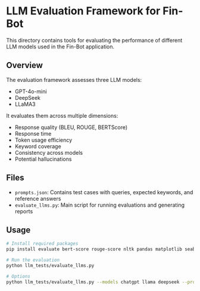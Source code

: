 # LLM Evaluation Framework for Fin-Bot

This directory contains tools for evaluating the performance of different LLM models used in the Fin-Bot application.

## Overview

The evaluation framework assesses three LLM models:
- GPT-4o-mini
- DeepSeek
- LLaMA3

It evaluates them across multiple dimensions:
- Response quality (BLEU, ROUGE, BERTScore)
- Response time
- Token usage efficiency
- Keyword coverage
- Consistency across models
- Potential hallucinations

## Files

- `prompts.json`: Contains test cases with queries, expected keywords, and reference answers
- `evaluate_llms.py`: Main script for running evaluations and generating reports

## Usage

```bash
# Install required packages
pip install evaluate bert-score rouge-score nltk pandas matplotlib seaborn tiktoken

# Run the evaluation
python llm_tests/evaluate_llms.py

# Options
python llm_tests/evaluate_llms.py --models chatgpt llama deepseek --prompts llm_tests/prompts.json --output-dir llm_tests/results